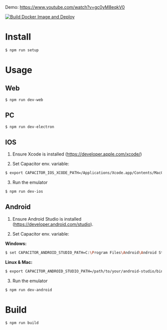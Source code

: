 Demo: https://www.youtube.com/watch?v=gc0yM8eqkV0

[![Build Docker Image and Deploy](https://github.com/niiicolai-apps/europa-celestial-quest/actions/workflows/main.yml/badge.svg)](https://github.com/niiicolai-apps/europa-celestial-quest/actions/workflows/main.yml)

# Install

```bash
$ npm run setup
```

# Usage

## Web
```bash
$ npm run dev-web
```

## PC
```bash
$ npm run dev-electron
```

## IOS
1. Ensure Xcode is installed (https://developer.apple.com/xcode/)

2. Set Capacitor env. variable:
```bash
$ export CAPACITOR_IOS_XCODE_PATH=/Applications/Xcode.app/Contents/MacOS/Xcode
```

3. Run the emulator
```bash
$ npm run dev-ios
```

## Android
1. Ensure Android Studio is installed (https://developer.android.com/studio).

2. Set Capacitor env. variable: 

**Windows:**
```bash
$ set CAPACITOR_ANDROID_STUDIO_PATH=C:\Program Files\Android\Android Studio\bin\studio64.exe
```

**Linux & Mac:**
```bash
$ export CAPACITOR_ANDROID_STUDIO_PATH=/path/to/your/android-studio/bin/studio.sh
```

3. Run the emulator
```bash
$ npm run dev-android
```

# Build

```bash
$ npm run build
```
